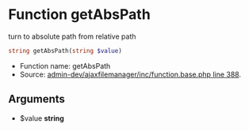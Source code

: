 Function getAbsPath
===========================

turn to absolute path from relative path



```php
string getAbsPath(string $value)
```

* Function name: getAbsPath
* Source: [admin-dev/ajaxfilemanager/inc/function.base.php line 388](https://github.com/PrestaShop/PrestaShop/blob/1.5.0.1/admin-dev/ajaxfilemanager/inc/function.base.php#L388).

Arguments
---------

* $value **string**


